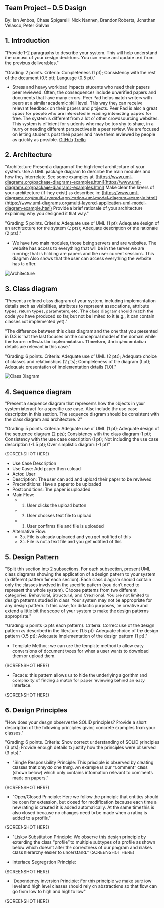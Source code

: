 ## Team Project – D.5 Design
By: Ian Ambos, Chase Spigarelli, Nick Nannen, Brandon Roberts, Jonathan Velasco, Peter Galvan

## 1. Introduction

  "Provide 1-2 paragraphs to describe your system. This will help understand the context of your design decisions. 
 You can reuse and update text from the previous deliverables."

  "Grading: 2 points. Criteria: Completeness (1 pt); Consistency with the rest of the document (0.5 pt); Language (0.5 pt)."

- Stress and heavy workload impacts students who need their papers peer reviewed. Often, the consequences include unverified papers and 
documents that have many errors. Peer Pad helps match writers with peers at a similar academic skill level. This way they can receive 
relevant feedback on their papers and projects. Peer Pad is also a great space for people who are interested in reading interesting 
papers for free. The system is different from a lot of other crowdsourcing websites. This system is efficient for students who may be
too shy to share, in a hurry or needing different perspectives in a peer review. We are focused on letting students post their paper and
have them reviewed by people as quickly as possible.
[GitHub](https://github.com/xlilos/CS386-Group2) 
[Trello](https://trello.com/b/D3BnK0n7/peer-pad)

## 2. Architecture

  "Architecture Present a diagram of the high-level architecture of your system. Use a UML package diagram to describe the main modules and 
how they interrelate. See some examples at: [https://www.uml-diagrams.org/package-diagrams-examples.html](https://www.uml-diagrams.org/package-diagrams-examples.html)
Make clear the layers of your architecture (if they exist) as described in: 
[https://www.uml-diagrams.org/multi-layered-application-uml-model-diagram-example.html](https://www.uml-diagrams.org/multi-layered-application-uml-model-diagram-example.html)
Provide a brief rationale of your architecture explaining why you designed it that way."


  "Grading: 5 points. Criteria: Adequate use of UML (1 pt); Adequate design of an architecture for the system (2 pts); 
Adequate description of the rationale (2 pts)."

- We have two main modules, those being servers and are websites. The website has access to everything that will be in the server 
we are running; that is holding are papers and the user current sessions. This diagram Also shows that the user can access 
everything the website has to offer.

![Architecture](https://github.com/xlilos/CS386-Group2/blob/main/deliverables/Media/Deliv_5_Architecture.png)

## 3. Class diagram

  "Present a refined class diagram of your system, including implementation details such as visibilities, attributes to represent
associations, attribute types, return types, parameters, etc. The class diagram should match the code you have produced so far, 
but not be limited to it (e.g., it can contain classes not implemented yet)."

  "The difference between this class diagram and the one that you presented in D.3 is that the last focuses on the conceptual model 
of the domain while the former reflects the implementation. Therefore, the implementation details are relevant in this case."

  "Grading: 6 points. Criteria: Adequate use of UML (2 pts); Adequate choice of classes and relationships (2 pts); Completeness of 
the diagram (1 pt); Adequate presentation of implementation details (1.0)."

![Class Diagram](https://github.com/xlilos/CS386-Group2/blob/main/deliverables/Media/Deliv_5_Class%20diagram.png)

## 4. Sequence diagram

  "Present a sequence diagram that represents how the objects in your system interact for a specific use case. Also include the use 
case description in this section. The sequence diagram should be consistent with the class diagram and architecture. 2"

  "Grading: 5 points. Criteria: Adequate use of UML (1 pt); Adequate design of the sequence diagram (2 pts); Consistency with the 
class diagram (1 pt); Consistency with the use case description (1 pt); Not including the use case description (-1.5 pt); 
Over simplistic diagram (-1 pt)"

(SCREENSHOT HERE)

- Use Case Description
- Use Case: Add paper then upload
- Actor: User
- Description: The user can add and upload their paper to be reviewed
- Preconditions: Have a paper to be uploaded
- Postconditions: The paper is uploaded
- Main Flow:
  - 1. User clicks the upload button
  - 2. User chooses text file to upload
  - 3. User confirms file and file is uploaded
- Alternative Flow:
  - 3b. File is already uploaded and you get notified of this
  - 3c. File is not a text file and you get notified of this 

## 5. Design Pattern

  "Split this section into 2 subsections. For each subsection, present UML class diagrams showing the application of a design 
pattern to your system (a different pattern for each section). Each class diagram should contain only the classes involved in 
the specific pattern (you don’t need to represent the whole system). Choose patterns from two different categories: Behavioral, 
Structural, and Creational. You are not limited to design patterns studied in class. Your system may not be appropriate for any 
design pattern. In this case, for didactic purposes, be creative and extend a little bit the scope of your system to make the 
design patterns appropriate."

  "Grading: 6 points (3 pts each pattern). Criteria: Correct use of the design pattern as described in the literature (1.5 pt); 
Adequate choice of the design pattern (0.5 pt); Adequate implementation of the design pattern (1 pt)."

- Template Method: we can use the template method to allow easy conversions of document types for when a user wants to download them or upload them.

(SCREENSHOT HERE)

- Facade: this pattern allows us to hide the underlying algorithm and complexity of finding a match for paper reviewing behind an easy interface.

(SCREENSHOT HERE)

## 6. Design Principles

  "How does your design observe the SOLID principles? Provide a short description of the following principles giving concrete 
examples from your classes."

  "Grading: 6 points. Criteria: Show correct understanding of SOLID principles (3 pts); Provide enough details to justify how 
the principles were observed (3 pts)."

- "Single Responsibility Principle: This principle is observed by creating classes that only do one thing. An example is our “Comment” class (shown below) which only 
contains information relevant to comments made on papers."

(SCREENSHOT HERE)

- "Open/Closed Principle:  Here we follow the principle that entities should be open for extension, but closed for modification because each time a new rating is 
created it is added automatically. At the same time this is also closed because no changes need to be made when a rating is added to a profile."

(SCREENSHOT HERE)

- "Liskov Substitution Principle: We observe this design principle by extending the class “profile” to multiple subtypes of a profile as shown below which doesn’t alter 
the correctness of our program and makes class hierarchy easier to understand."
(SCREENSHOT HERE)

- Interface Segregation Principle:

(SCREENSHOT HERE)

- 'Dependency Inversion Principle: For this principle we make sure low level and high level classes should rely on abstractions so that flow can go from low to high 
and high to low"

(SCREENSHOT HERE)
